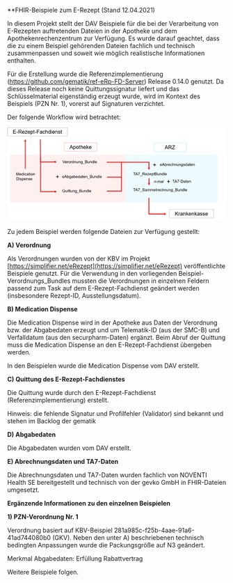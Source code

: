 **FHIR-Beispiele zum E-Rezept (Stand 12.04.2021)

In diesem Projekt stellt der DAV Beispiele für die bei der Verarbeitung von E-Rezepten auftretenden Dateien in der Apotheke und dem Apothekenrechenzentrum zur Verfügung. Es wurde darauf geachtet, dass die zu einem Beispiel gehörenden Dateien fachlich und technisch zusammenpassen und soweit wie möglich realistische Informationen enthalten.

Für die Erstellung wurde die Referenzimplementierung (https://github.com/gematik/ref-eRp-FD-Server) Release 0.14.0 genutzt.
Da dieses Release noch keine Quittungssignatur liefert und das Schlüsselmaterial eigenständig erzeugt wurde, wird im Kontext des Beispiels (PZN Nr. 1), vorerst auf Signaturen verzichtet.

Der folgende Workflow wird betrachtet:

![workflow.png](workflow.png)

Zu jedem Beispiel werden folgende Dateien zur Verfügung gestellt:

**A) Verordnung**

Als Verordnungen wurden von der KBV im Projekt [https://simplifier.net/eRezept](https://simplifier.net/eRezept) veröffentlichte Beispiele genutzt. Für die Verwendung in den vorliegenden Beispiel-Verordnungs\_Bundles mussten die Verordnungen in einzelnen Feldern passend zum Task auf dem E-Rezept-Fachdienst geändert werden (insbesondere Rezept-ID, Ausstellungsdatum). 

**B) Medication Dispense**

Die Medication Dispense wird in der Apotheke aus Daten der Verordnung bzw. der Abgabedaten erzeugt und um Telematik-ID (aus der SMC-B) und Verfalldatum (aus den securpharm-Daten) ergänzt. Beim Abruf der Quittung muss die Medication Dispense an den E-Rezept-Fachdienst übergeben werden.

In den Beispielen wurde die Medication Dispense vom DAV erstellt.

**C) Quittung des E-Rezept-Fachdienstes**

Die Quittung wurde durch den E-Rezept-Fachdienst (Referenzimplementierung) erstellt.

Hinweis: die fehlende Signatur und Profilfehler (Validator) sind bekannt und stehen im Backlog der gematik

**D) Abgabedaten**

Die Abgabedaten wurden vom DAV erstellt.

**E) Abrechnungsdaten und TA7-Daten**

Die Abrechnungsdaten und TA7-Daten wurden fachlich von NOVENTI Health SE bereitgestellt und technisch von der gevko GmbH in FHIR-Dateien umgesetzt.

**Ergänzende Informationen zu den einzelnen Beispielen**

**1) PZN-Verordnung Nr. 1**

Verordnung basiert auf KBV-Beispiel 281a985c-f25b-4aae-91a6-41ad744080b0 (GKV). Neben den unter A) beschriebenen technisch bedingten Anpassungen wurde die Packungsgröße auf N3 geändert.

Merkmal Abgabedaten: Erfüllung Rabattvertrag

Weitere Beispiele folgen.


